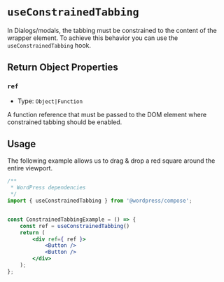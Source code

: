 `useConstrainedTabbing`
======================

In Dialogs/modals, the tabbing must be constrained to the content of the wrapper element. To achieve this behavior you can use the `useConstrainedTabbing` hook.

## Return Object Properties

### `ref`

- Type: `Object|Function`

A function reference that must be passed to the DOM element where constrained tabbing should be enabled.

## Usage
The following example allows us to drag & drop a red square around the entire viewport.

```jsx
/**
 * WordPress dependencies
 */
import { useConstrainedTabbing } from '@wordpress/compose';


const ConstrainedTabbingExample = () => {
	const ref = useConstrainedTabbing()
	return (
		<div ref={ ref }>
			<Button />
			<Button />
		</div> 
	);
};
```
